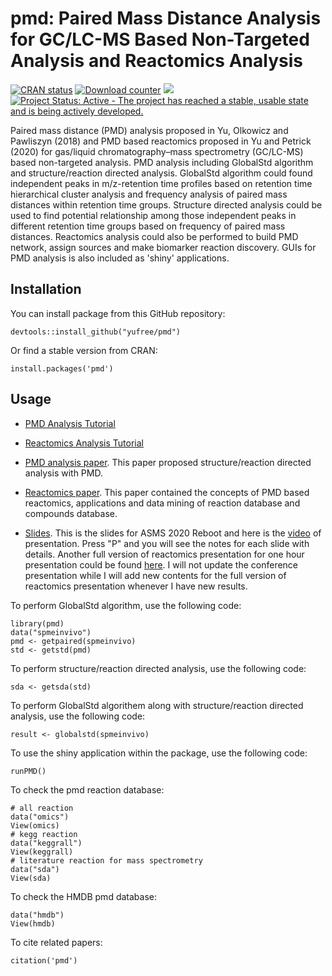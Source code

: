 pmd: Paired Mass Distance Analysis for GC/LC-MS Based Non-Targeted Analysis and Reactomics Analysis
================

[![CRAN status](http://www.r-pkg.org/badges/version/pmd)](https://cran.r-project.org/package=pmd) [![Download counter](http://cranlogs.r-pkg.org/badges/pmd)](https://cran.r-project.org/package=pmd) [![](https://cranlogs.r-pkg.org/badges/grand-total/pmd)](https://cran.r-project.org/package=pmd) [![Project Status: Active - The project has reached a stable, usable state and is being actively developed.](http://www.repostatus.org/badges/latest/active.svg)](https://www.repostatus.org/) 

Paired mass distance (PMD) analysis proposed in Yu, Olkowicz and Pawliszyn (2018) and PMD based reactomics proposed in Yu and Petrick (2020) for gas/liquid chromatography–mass spectrometry (GC/LC-MS) based non-targeted analysis. PMD analysis including GlobalStd algorithm and structure/reaction directed analysis. GlobalStd algorithm could found independent peaks in m/z-retention time profiles based on retention time hierarchical cluster analysis and frequency analysis of paired mass distances within retention time groups. Structure directed analysis could be used to find potential relationship among those independent peaks in different retention time groups based on frequency of paired mass distances. Reactomics analysis could also be performed to build PMD network, assign sources and make biomarker reaction discovery. GUIs for PMD analysis is also included as 'shiny' applications.


Installation
------------

You can install package from this GitHub repository:

``` {r}
devtools::install_github("yufree/pmd")
```

Or find a stable version from CRAN:

``` {r}
install.packages('pmd')
```

Usage
-----

- [PMD Analysis Tutorial](https://yufree.github.io/pmd/articles/globalstd.html)

- [Reactomics Analysis Tutorial](https://yufree.github.io/pmd/articles/reactomics.html)

- [PMD analysis paper](https://www.sciencedirect.com/science/article/abs/pii/S0003267018313047). This paper proposed structure/reaction directed analysis with PMD.

- [Reactomics paper](https://www.nature.com/articles/s42004-020-00403-z). This paper contained the concepts of PMD based reactomics, applications and data mining of reaction database and compounds database.

- [Slides](http://yufree.github.io/presentation/reactomics/pres-asms.html). This is the slides for ASMS 2020 Reboot and here is the [video](https://youtu.be/-mT3HcVygHE) of presentation. Press "P" and you will see the notes for each slide with details. Another full version of reactomics presentation for one hour presentation could be found [here](http://yufree.github.io/presentation/reactomics/pres). I will not update the conference presentation while I will add new contents for the full version of reactomics presentation whenever I have new results.


To perform GlobalStd algorithm, use the following code:

``` {r}
library(pmd)
data("spmeinvivo")
pmd <- getpaired(spmeinvivo)
std <- getstd(pmd)
```
To perform structure/reaction directed analysis, use the following code:

``` {r}
sda <- getsda(std)
```

To perform GlobalStd algorithem along with structure/reaction directed analysis, use the following code:

``` {r}
result <- globalstd(spmeinvivo)
```

To use the shiny application within the package, use the following code:

```{r}
runPMD()
```

To check the pmd reaction database:

```{r}
# all reaction
data("omics")
View(omics)
# kegg reaction
data("keggrall")
View(keggrall)
# literature reaction for mass spectrometry
data("sda")
View(sda)
```

To check the HMDB pmd database:

```{r}
data("hmdb")
View(hmdb)
```

To cite related papers:

```{r}
citation('pmd')
```
